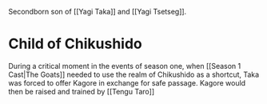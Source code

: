 Secondborn son of [[Yagi Taka]] and [[Yagi Tsetseg]].
# Child of Chikushido
During a critical moment in the events of season one, when [[Season 1 Cast|The Goats]] needed to use the realm of Chikushido as a shortcut, Taka was forced to offer Kagore in exchange for safe passage. Kagore would then be raised and trained by [[Tengu Taro]]
